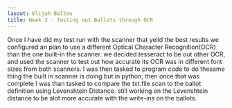 ```yaml
---
layout: Elijah Ballou
title: Week 3 - Testing out Ballots through OCR
---
```


Once I have did my test run with the scanner that yeild the best results we configured an plan to use a different Optical Character Recognition(OCR) than the one built-in the scanner. we decided tesseract to be out other OCR, and used the scanner to test out how accurate its OCR was in different font sizes from both scanners. I was then tasked to program code to do thesame thing the built in scanner is doing but in python, then once that was complete I was than tasked to compare the txt.file scan to the ballot definition using Levenshtein Distance. still working on the Levenshtein distance to be alot more accurate with the write-ins on the ballots.
